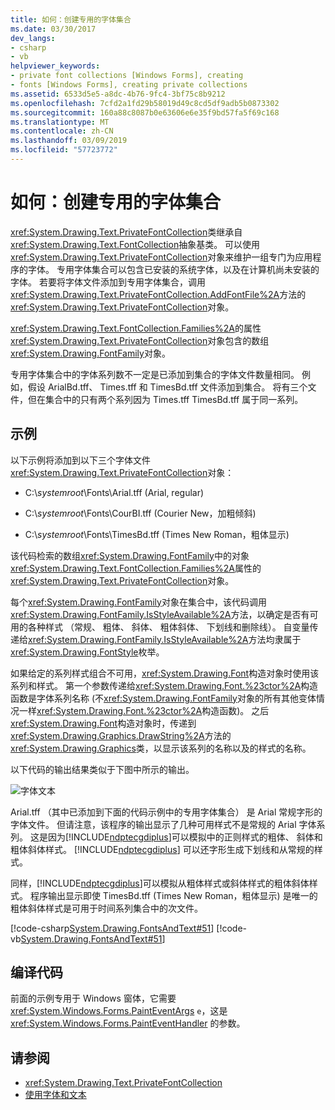 ```yaml
---
title: 如何：创建专用的字体集合
ms.date: 03/30/2017
dev_langs:
- csharp
- vb
helpviewer_keywords:
- private font collections [Windows Forms], creating
- fonts [Windows Forms], creating private collections
ms.assetid: 6533d5e5-a8dc-4b76-9fc4-3bf75c8b9212
ms.openlocfilehash: 7cfd2a1fd29b58019d49c8cd5df9adb5b0873302
ms.sourcegitcommit: 160a88c8087b0e63606e6e35f9bd57fa5f69c168
ms.translationtype: MT
ms.contentlocale: zh-CN
ms.lasthandoff: 03/09/2019
ms.locfileid: "57723772"
---
```

# <a name="how-to-create-a-private-font-collection"></a>如何：创建专用的字体集合
<xref:System.Drawing.Text.PrivateFontCollection>类继承自<xref:System.Drawing.Text.FontCollection>抽象基类。 可以使用<xref:System.Drawing.Text.PrivateFontCollection>对象来维护一组专门为应用程序的字体。 专用字体集合可以包含已安装的系统字体，以及在计算机尚未安装的字体。 若要将字体文件添加到专用字体集合，调用<xref:System.Drawing.Text.PrivateFontCollection.AddFontFile%2A>方法的<xref:System.Drawing.Text.PrivateFontCollection>对象。  
  
 <xref:System.Drawing.Text.FontCollection.Families%2A>的属性<xref:System.Drawing.Text.PrivateFontCollection>对象包含的数组<xref:System.Drawing.FontFamily>对象。  
  
 专用字体集合中的字体系列数不一定是已添加到集合的字体文件数量相同。 例如，假设 ArialBd.tff、 Times.tff 和 TimesBd.tff 文件添加到集合。 将有三个文件，但在集合中的只有两个系列因为 Times.tff TimesBd.tff 属于同一系列。  
  
## <a name="example"></a>示例  
 以下示例将添加到以下三个字体文件<xref:System.Drawing.Text.PrivateFontCollection>对象：  
  
-   C:\\*systemroot*\Fonts\Arial.tff (Arial, regular)  
  
-   C:\\*systemroot*\Fonts\CourBI.tff (Courier New，加粗倾斜)  
  
-   C:\\*systemroot*\Fonts\TimesBd.tff (Times New Roman，粗体显示)  
  
 该代码检索的数组<xref:System.Drawing.FontFamily>中的对象<xref:System.Drawing.Text.FontCollection.Families%2A>属性的<xref:System.Drawing.Text.PrivateFontCollection>对象。  
  
 每个<xref:System.Drawing.FontFamily>对象在集合中，该代码调用<xref:System.Drawing.FontFamily.IsStyleAvailable%2A>方法，以确定是否有可用的各种样式 （常规、 粗体、 斜体、 粗体斜体、 下划线和删除线）。 自变量传递给<xref:System.Drawing.FontFamily.IsStyleAvailable%2A>方法均隶属于<xref:System.Drawing.FontStyle>枚举。  
  
 如果给定的系列样式组合不可用，<xref:System.Drawing.Font>构造对象时使用该系列和样式。 第一个参数传递给<xref:System.Drawing.Font.%23ctor%2A>构造函数是字体系列名称 (不<xref:System.Drawing.FontFamily>对象的所有其他变体情况一样<xref:System.Drawing.Font.%23ctor%2A>构造函数)。 之后<xref:System.Drawing.Font>构造对象时，传递到<xref:System.Drawing.Graphics.DrawString%2A>方法的<xref:System.Drawing.Graphics>类，以显示该系列的名称以及的样式的名称。  
  
 以下代码的输出结果类似于下图中所示的输出。  
  
 ![字体文本](./media/csfontstext7.png "csfontstext7")  
  
 Arial.tff （其中已添加到下面的代码示例中的专用字体集合） 是 Arial 常规字形的字体文件。 但请注意，该程序的输出显示了几种可用样式不是常规的 Arial 字体系列。 这是因为[!INCLUDE[ndptecgdiplus](../../../../includes/ndptecgdiplus-md.md)]可以模拟中的正则样式的粗体、 斜体和粗体斜体样式。 [!INCLUDE[ndptecgdiplus](../../../../includes/ndptecgdiplus-md.md)] 可以还字形生成下划线和从常规的样式。  
  
 同样，[!INCLUDE[ndptecgdiplus](../../../../includes/ndptecgdiplus-md.md)]可以模拟从粗体样式或斜体样式的粗体斜体样式。 程序输出显示即使 TimesBd.tff (Times New Roman，粗体显示) 是唯一的粗体斜体样式是可用于时间系列集合中的次文件。  
  
 [!code-csharp[System.Drawing.FontsAndText#51](~/samples/snippets/csharp/VS_Snippets_Winforms/System.Drawing.FontsAndText/CS/Class1.cs#51)]
 [!code-vb[System.Drawing.FontsAndText#51](~/samples/snippets/visualbasic/VS_Snippets_Winforms/System.Drawing.FontsAndText/VB/Class1.vb#51)]  
  
## <a name="compiling-the-code"></a>编译代码  
 前面的示例专用于 Windows 窗体，它需要 <xref:System.Windows.Forms.PaintEventArgs> `e`，这是 <xref:System.Windows.Forms.PaintEventHandler> 的参数。  
  
## <a name="see-also"></a>请参阅
- <xref:System.Drawing.Text.PrivateFontCollection>
- [使用字体和文本](using-fonts-and-text.md)
